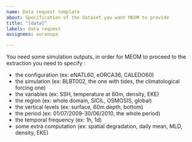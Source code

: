 ```yaml
---
name: Data request template
about: Specification of the dataset you want MEOM to provide
title: "[data]"
labels: data request
assignees: auraoupa

---
```


You need some simulation outputs, in order for MEOM to proceed to the extraction you need to specify :
  - the configuration (ex: eNATL60, eORCA36, CALEDO60)
  - the simulation (ex: BLBT002, the one with tides, the climatological forcing one)
  - the variables (ex: SSH, temperature at 60m, density, EKE)
  - the region (ex: whole domain, SICIL, OSMOSIS, global)
  - the vertical levels (ex: surface, 60m depth, bottom)
  -  the period (ex: 01/07/2009-30/06/2010, the whole period)
  - the temporal frequency (ex: 1h, 1d)
  -  some extra computation (ex: spatial degradation, daily mean, MLD, density, EKE)
